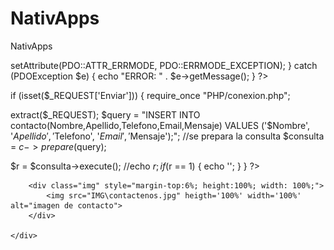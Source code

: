 # NativApps
NativApps

<?php
try {
$c = new PDO('mysql:host=localhost;dbname=pagpre', "root", "");
$c->setAttribute(PDO::ATTR_ERRMODE, PDO::ERRMODE_EXCEPTION);
} catch (PDOException $e) {
echo "ERROR: " . $e->getMessage();
}
?>
if (isset($_REQUEST['Enviar'])) {
  require_once "PHP/conexion.php";

  extract($_REQUEST);
  $query = "INSERT INTO contacto(Nombre,Apellido,Telefono,Email,Mensaje) VALUES ('$Nombre', '$Apellido', '$Telefono', '$Email','$Mensaje');";
  //se prepara la consulta
  $consulta = $c->prepare($query);
  
  $r = $consulta->execute();
  //echo $r;
  if ($r == 1) {
    echo '<script>
    $(".finalizado").text("Se Ha Creado un Usuario");
</script>';
  }
}
?>
     </div>

        <div class="img" style="margin-top:6%; height:100%; width: 100%;">
            <img src="IMG\contactenos.jpg" heigth='100%' width='100%' alt="imagen de contacto">
        </div>

    </div>
